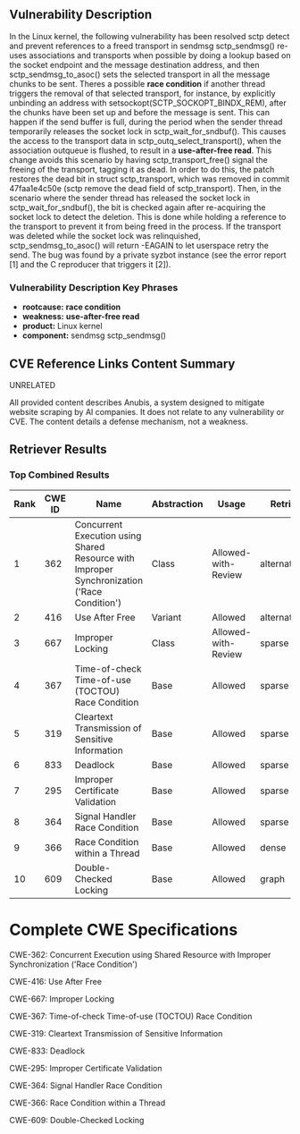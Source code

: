 ## Vulnerability Description
In the Linux kernel, the following vulnerability has been resolved sctp detect and prevent references to a freed transport in sendmsg sctp_sendmsg() re-uses associations and transports when possible by doing a lookup based on the socket endpoint and the message destination address, and then sctp_sendmsg_to_asoc() sets the selected transport in all the message chunks to be sent. Theres a possible **race condition** if another thread triggers the removal of that selected transport, for instance, by explicitly unbinding an address with setsockopt(SCTP_SOCKOPT_BINDX_REM), after the chunks have been set up and before the message is sent. This can happen if the send buffer is full, during the period when the sender thread temporarily releases the socket lock in sctp_wait_for_sndbuf(). This causes the access to the transport data in sctp_outq_select_transport(), when the association outqueue is flushed, to result in a **use-after-free read**. This change avoids this scenario by having sctp_transport_free() signal the freeing of the transport, tagging it as dead. In order to do this, the patch restores the dead bit in struct sctp_transport, which was removed in commit 47faa1e4c50e (sctp remove the dead field of sctp_transport). Then, in the scenario where the sender thread has released the socket lock in sctp_wait_for_sndbuf(), the bit is checked again after re-acquiring the socket lock to detect the deletion. This is done while holding a reference to the transport to prevent it from being freed in the process. If the transport was deleted while the socket lock was relinquished, sctp_sendmsg_to_asoc() will return -EAGAIN to let userspace retry the send. The bug was found by a private syzbot instance (see the error report [1] and the C reproducer that triggers it [2]).

### Vulnerability Description Key Phrases
- **rootcause:** **race condition**
- **weakness:** **use-after-free read**
- **product:** Linux kernel
- **component:** sendmsg sctp_sendmsg()

## CVE Reference Links Content Summary
UNRELATED

All provided content describes Anubis, a system designed to mitigate website scraping by AI companies. It does not relate to any vulnerability or CVE. The content details a defense mechanism, not a weakness.

## Retriever Results

### Top Combined Results

| Rank | CWE ID | Name | Abstraction | Usage  | Retrievers | Individual Scores |
|------|--------|------|-------------|-------|------------|-------------------|
| 1 | 362 | Concurrent Execution using Shared Resource with Improper Synchronization ('Race Condition') | Class | Allowed-with-Review | alternate_terms | 1.000 |
| 2 | 416 | Use After Free | Variant | Allowed | alternate_terms | 0.800 |
| 3 | 667 | Improper Locking | Class | Allowed-with-Review | sparse | 1.503 |
| 4 | 367 | Time-of-check Time-of-use (TOCTOU) Race Condition | Base | Allowed | sparse | 1.467 |
| 5 | 319 | Cleartext Transmission of Sensitive Information | Base | Allowed | sparse | 1.451 |
| 6 | 833 | Deadlock | Base | Allowed | sparse | 1.407 |
| 7 | 295 | Improper Certificate Validation | Base | Allowed | sparse | 1.403 |
| 8 | 364 | Signal Handler Race Condition | Base | Allowed | sparse | 1.397 |
| 9 | 366 | Race Condition within a Thread | Base | Allowed | dense | 0.545 |
| 10 | 609 | Double-Checked Locking | Base | Allowed | graph | 0.003 |



# Complete CWE Specifications

CWE-362: Concurrent Execution using Shared Resource with Improper Synchronization ('Race Condition')

CWE-416: Use After Free

CWE-667: Improper Locking

CWE-367: Time-of-check Time-of-use (TOCTOU) Race Condition

CWE-319: Cleartext Transmission of Sensitive Information

CWE-833: Deadlock

CWE-295: Improper Certificate Validation

CWE-364: Signal Handler Race Condition

CWE-366: Race Condition within a Thread

CWE-609: Double-Checked Locking